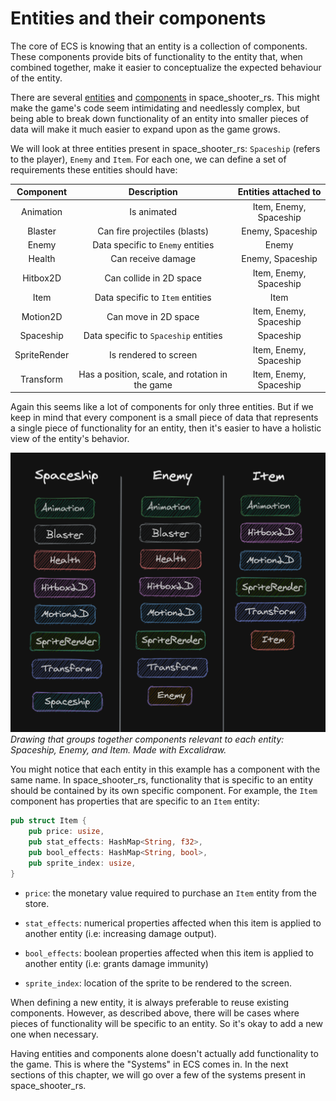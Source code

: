 # Entities and their components

The core of ECS is knowing that an entity is a collection of components. These
components provide bits of functionality to the entity that, when combined
together, make it easier to conceptualize the expected behaviour of the entity.

There are several
[entities](https://github.com/amethyst/space_shooter_rs/tree/master/src/entities)
and
[components](https://github.com/amethyst/space_shooter_rs/tree/master/src/components)
in space_shooter_rs. This might make the game's code seem
intimidating and needlessly complex, but being able to break down functionality
of an entity into smaller pieces of data will make it much easier to expand upon
as the game grows.

We will look at three entities present in space_shooter_rs: `Spaceship`
(refers to the player), `Enemy`
and `Item`. For each one, we can define a set of requirements these entities
should have:

|Component|Description|Entities attached to|
|:---:|:---:|:---:|
|Animation|Is animated|Item, Enemy, Spaceship|
|Blaster|Can fire projectiles (blasts)|Enemy, Spaceship|
|Enemy|Data specific to `Enemy` entities|Enemy|
|Health|Can receive damage|Enemy, Spaceship|
|Hitbox2D|Can collide in 2D space|Item, Enemy, Spaceship|
|Item|Data specific to `Item` entities|Item|
|Motion2D|Can move in 2D space|Item, Enemy, Spaceship|
|Spaceship|Data specific to `Spaceship` entities|Spaceship|
|SpriteRender|Is rendered to screen|Item, Enemy, Spaceship|
|Transform|Has a position, scale, and rotation in the game|Item, Enemy, Spaceship|

Again this seems like a lot of components for only three entities. But if we keep
in mind that every component is a small piece of data that represents a single
piece of functionality for an entity, then it's easier to have a holistic view of
the entity's behavior.

![Drawing grouping together components per entity](assets/entity-component-drawing.png)
*Drawing that groups together components relevant to each entity: Spaceship,
Enemy, and Item. Made with Excalidraw.*

You might notice that each entity in this example has a component with the same
name. In space_shooter_rs, functionality that is specific to an entity should
be contained by its own specific component. For example, the `Item` component
has properties that are specific to an `Item` entity:

```rust
pub struct Item {
    pub price: usize,
    pub stat_effects: HashMap<String, f32>,
    pub bool_effects: HashMap<String, bool>,
    pub sprite_index: usize,
}
```

- `price`: the monetary value required to purchase an `Item` entity
from the store.

- `stat_effects`: numerical properties affected when this item is applied
to another entity (i.e: increasing damage output).

- `bool_effects`: boolean properties affected when this item is applied to another
entity (i.e: grants damage immunity)

- `sprite_index`: location of the sprite to be rendered to the screen.

When defining a new entity, it is always preferable to reuse existing components.
However, as described above, there will be cases where pieces of functionality
will be specific to an entity. So it's okay to add a new one when necessary.

Having entities and components alone doesn't actually add functionality to the game.
This is where the "Systems" in ECS comes in. In the next sections of this chapter,
we will go over a few of the systems present in space_shooter_rs.
